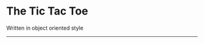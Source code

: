 # The  Tic Tac Toe

Written in object oriented style

-----------------------------------------------------------------------------------